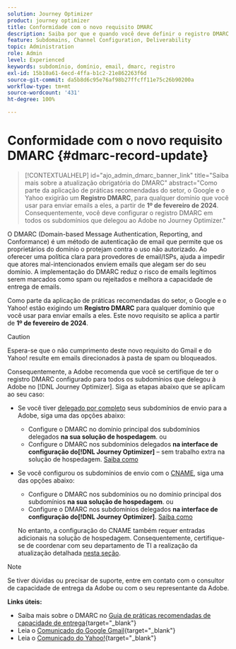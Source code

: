 ```yaml
---
solution: Journey Optimizer
product: journey optimizer
title: Conformidade com o novo requisito DMARC
description: Saiba por que e quando você deve definir o registro DMARC no Journey Optimizer
feature: Subdomains, Channel Configuration, Deliverability
topic: Administration
role: Admin
level: Experienced
keywords: subdomínio, domínio, email, dmarc, registro
exl-id: 15b10a61-6ecd-4ffa-b1c2-21e862263f6d
source-git-commit: da5b8d6c95e76af98b27ffcff11e75c26b90200a
workflow-type: tm+mt
source-wordcount: '431'
ht-degree: 100%

---
```


# Conformidade com o novo requisito DMARC {#dmarc-record-update}

>[!CONTEXTUALHELP]
>id="ajo_admin_dmarc_banner_link"
>title="Saiba mais sobre a atualização obrigatória do DMARC"
>abstract="Como parte da aplicação de práticas recomendadas do setor, o Google e o Yahoo exigirão um **Registro DMARC**, para qualquer domínio que você usar para enviar emails a eles, a partir de **1º de fevereiro de 2024**.<br>Consequentemente, você deve configurar o registro DMARC em todos os subdomínios que delegou ao Adobe no Journey Optimizer."

O DMARC (Domain-based Message Authentication, Reporting, and Conformance) é um método de autenticação de email que permite que os proprietários do domínio o protejam contra o uso não autorizado. Ao oferecer uma política clara para provedores de email/ISPs, ajuda a impedir que atores mal-intencionados enviem emails que alegam ser do seu domínio. A implementação do DMARC reduz o risco de emails legítimos serem marcados como spam ou rejeitados e melhora a capacidade de entrega de emails.

Como parte da aplicação de práticas recomendadas do setor, o Google e o Yahoo! estão exigindo um **Registro DMARC** para qualquer domínio que você usar para enviar emails a eles. Este novo requisito se aplica a partir de **1º de fevereiro de 2024**.

>[!CAUTION]
>
>Espera-se que o não cumprimento deste novo requisito do Gmail e do Yahoo! resulte em emails direcionados à pasta de spam ou bloqueados.

Consequentemente, a Adobe recomenda que você se certifique de ter o registro DMARC configurado para todos os subdomínios que delegou à Adobe no [!DNL Journey Optimizer]. Siga as etapas abaixo que se aplicam ao seu caso:

* Se você tiver [delegado por completo](delegate-subdomain.md#full-subdomain-delegation) seus subdomínios de envio para a Adobe, siga uma das opções abaixo:

   * Configure o DMARC no domínio principal dos subdomínios delegados **na sua solução de hospedagem**.
ou
   * Configure o DMARC nos subdomínios delegados **na interface de configuração do[!DNL Journey Optimizer]** – sem trabalho extra na solução de hospedagem. [Saiba como](dmarc-record.md#implement-dmarc)

* Se você configurou os subdomínios de envio com o [CNAME](delegate-subdomain.md#cname-subdomain-delegation), siga uma das opções abaixo:

   * Configure o DMARC nos subdomínios ou no domínio principal dos subdomínios **na sua solução de hospedagem**.
ou
   * Configure o DMARC nos subdomínios delegados **na interface de configuração do[!DNL Journey Optimizer]**. [Saiba como](dmarc-record.md#implement-dmarc)

  No entanto, a configuração do CNAME também requer entradas adicionais na solução de hospedagem. Consequentemente, certifique-se de coordenar com seu departamento de TI a realização da atualização detalhada [nesta seção](dmarc-record.md#implement-dmarc).

<!--The most recent timelines shared by Google and Yahoo! are as follows:

* Google:

    * **February 2024** – Temporary bounces designed to provide warning of non-compliance will begin. Emails will still be delivered as normal after a short delay if you are not yet in compliance. If you are fully in compliance there will be no temporary bounces and you will not be affected.

    * **April 2024** – Blocks will begin for senders who are not in compliance with DMARC requirement. Only a portion of non-compliant email will be blocked at first, with the percentage blocked increasing over time.

    * **June 1st, 2024** – Any sender not in full compliance will experience blocking.

* Yahoo! has not provided exact dates, but has said "the rollout of enforcement will begin in February 2024. Enforcement will be gradually rolled out".
-->

>[!NOTE]
>
>Se tiver dúvidas ou precisar de suporte, entre em contato com o consultor de capacidade de entrega da Adobe ou com o seu representante da Adobe.

**Links úteis:**

* Saiba mais sobre o DMARC no [Guia de práticas recomendadas de capacidade de entrega](https://experienceleague.adobe.com/docs/deliverability-learn/deliverability-best-practice-guide/additional-resources/technotes/implement-dmarc.html?lang=pt-BR#about){target="_blank"}
* Leia o [Comunicado do Google Gmail](https://blog.google/products/gmail/gmail-security-authentication-spam-protection/){target="_blank"}
* Leia o [Comunicado do Yahoo!](https://blog.postmaster.yahooinc.com/post/730172167494483968/more-secure-less-spam){target="_blank"}

<!--Find more guidance about these changes in the [Deliverability Best Practice Guide]-->
